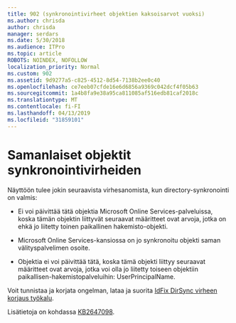 ```yaml
---
title: 902 (synkronointivirheet objektien kaksoisarvot vuoksi)
ms.author: chrisda
author: chrisda
manager: serdars
ms.date: 5/30/2018
ms.audience: ITPro
ms.topic: article
ROBOTS: NOINDEX, NOFOLLOW
localization_priority: Normal
ms.custom: 902
ms.assetid: 9d9277a5-c825-4512-8d54-7138b2ee0c40
ms.openlocfilehash: ce7eeb07cfde16e6d6856a9369c042dcf4f05b63
ms.sourcegitcommit: 1a4b8fa9e38a95ca811085af516edb81caf2018c
ms.translationtype: MT
ms.contentlocale: fi-FI
ms.lasthandoff: 04/13/2019
ms.locfileid: "31859101"
---
```

# <a name="sync-errors-due-to-duplicate-objects"></a>Samanlaiset objektit synkronointivirheiden

Näyttöön tulee jokin seuraavista virhesanomista, kun directory-synkronointi on valmis:

- Ei voi päivittää tätä objektia Microsoft Online Services-palveluissa, koska tämän objektin liittyvät seuraavat määritteet ovat arvoja, jotka on ehkä jo liitetty toinen paikallinen hakemisto-objekti.

- Microsoft Online Services-kansiossa on jo synkronoitu objekti saman välityspalvelimen osoite.

- Objektia ei voi päivittää tätä, koska tämä objekti liittyy seuraavat määritteet ovat arvoja, jotka voi olla jo liitetty toiseen objektiin paikallisen-hakemistopalveluihin: UserPrincipalName.

Voit tunnistaa ja korjata ongelman, lataa ja suorita [IdFix DirSync virheen korjaus työkalu](https://www.microsoft.com/download/details.aspx?id=36832).

Lisätietoja on kohdassa [KB2647098](https://support.microsoft.com/help/2647098/duplicate-or-invalid-attributes-prevent-directory-synchronization-in-o).
